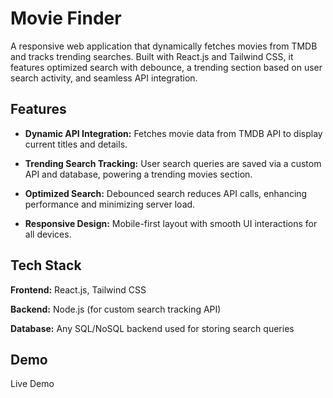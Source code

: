 # Movie Finder

A responsive web application that dynamically fetches movies from TMDB and tracks trending searches. Built with React.js and Tailwind CSS, it features optimized search with debounce, a trending section based on user search activity, and seamless API integration.

## Features

- **Dynamic API Integration:** Fetches movie data from TMDB API to display current titles and details.

- **Trending Search Tracking:** User search queries are saved via a custom API and database, powering a trending movies section.

- **Optimized Search:** Debounced search reduces API calls, enhancing performance and minimizing server load.

- **Responsive Design:** Mobile-first layout with smooth UI interactions for all devices.

## Tech Stack

**Frontend:** React.js, Tailwind CSS

**Backend:** Node.js (for custom search tracking API)

**Database:** Any SQL/NoSQL backend used for storing search queries

## Demo

Live Demo
